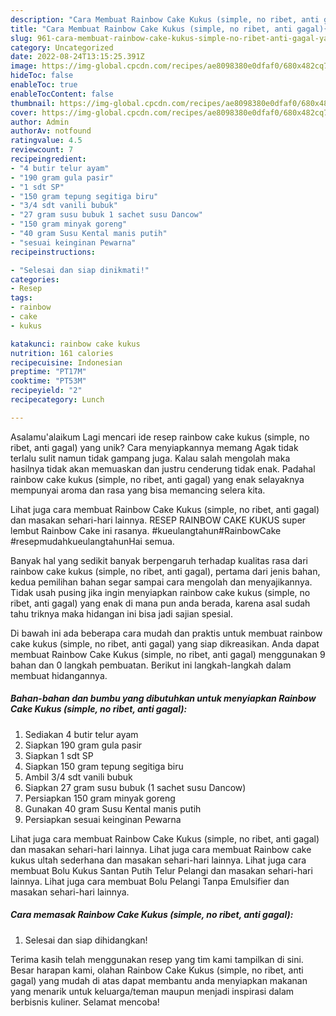 ```yaml
---
description: "Cara Membuat Rainbow Cake Kukus (simple, no ribet, anti gagal){ yang Enak Banget"
title: "Cara Membuat Rainbow Cake Kukus (simple, no ribet, anti gagal){ yang Enak Banget"
slug: 961-cara-membuat-rainbow-cake-kukus-simple-no-ribet-anti-gagal-yang-enak-banget
category: Uncategorized
date: 2022-08-24T13:15:25.391Z
image: https://img-global.cpcdn.com/recipes/ae8098380e0dfaf0/680x482cq70/rainbow-cake-kukus-simple-no-ribet-anti-gagal-foto-resep-utama.jpg
hideToc: false
enableToc: true
enableTocContent: false
thumbnail: https://img-global.cpcdn.com/recipes/ae8098380e0dfaf0/680x482cq70/rainbow-cake-kukus-simple-no-ribet-anti-gagal-foto-resep-utama.jpg
cover: https://img-global.cpcdn.com/recipes/ae8098380e0dfaf0/680x482cq70/rainbow-cake-kukus-simple-no-ribet-anti-gagal-foto-resep-utama.jpg
author: Admin
authorAv: notfound
ratingvalue: 4.5
reviewcount: 7
recipeingredient:
- "4 butir telur ayam"
- "190 gram gula pasir"
- "1 sdt SP"
- "150 gram tepung segitiga biru"
- "3/4 sdt vanili bubuk"
- "27 gram susu bubuk 1 sachet susu Dancow"
- "150 gram minyak goreng"
- "40 gram Susu Kental manis putih"
- "sesuai keinginan Pewarna"
recipeinstructions:

- "Selesai dan siap dinikmati!"
categories:
- Resep
tags:
- rainbow
- cake
- kukus

katakunci: rainbow cake kukus 
nutrition: 161 calories
recipecuisine: Indonesian
preptime: "PT17M"
cooktime: "PT53M"
recipeyield: "2"
recipecategory: Lunch

---
```



Asalamu'alaikum Lagi mencari ide resep rainbow cake kukus (simple, no ribet, anti gagal) yang unik? Cara menyiapkannya memang Agak tidak terlalu sulit namun tidak gampang juga. Kalau salah mengolah maka hasilnya tidak akan memuaskan dan justru cenderung tidak enak. Padahal rainbow cake kukus (simple, no ribet, anti gagal) yang enak selayaknya mempunyai aroma dan rasa yang bisa memancing selera kita.


Lihat juga cara membuat Rainbow Cake Kukus (simple, no ribet, anti gagal) dan masakan sehari-hari lainnya. RESEP RAINBOW CAKE KUKUS super lembut Rainbow Cake ini rasanya. #kueulangtahun#RainbowCake #resepmudahkueulangtahunHai semua.

Banyak hal yang sedikit banyak berpengaruh terhadap kualitas rasa dari rainbow cake kukus (simple, no ribet, anti gagal), pertama dari jenis bahan, kedua pemilihan bahan segar sampai cara mengolah dan menyajikannya. Tidak usah pusing jika ingin menyiapkan rainbow cake kukus (simple, no ribet, anti gagal) yang enak di mana pun anda berada, karena asal sudah tahu triknya maka hidangan ini bisa jadi sajian spesial.


Di bawah ini ada beberapa cara mudah dan praktis untuk membuat rainbow cake kukus (simple, no ribet, anti gagal) yang siap dikreasikan. Anda dapat membuat Rainbow Cake Kukus (simple, no ribet, anti gagal) menggunakan 9 bahan dan 0 langkah pembuatan. Berikut ini langkah-langkah dalam membuat hidangannya.

<!--inarticleads1-->

##### Bahan-bahan dan bumbu yang dibutuhkan untuk menyiapkan Rainbow Cake Kukus (simple, no ribet, anti gagal):

1. Sediakan 4 butir telur ayam
1. Siapkan 190 gram gula pasir
1. Siapkan 1 sdt SP
1. Siapkan 150 gram tepung segitiga biru
1. Ambil 3/4 sdt vanili bubuk
1. Siapkan 27 gram susu bubuk (1 sachet susu Dancow)
1. Persiapkan 150 gram minyak goreng
1. Gunakan 40 gram Susu Kental manis putih
1. Persiapkan sesuai keinginan Pewarna


Lihat juga cara membuat Rainbow Cake Kukus (simple, no ribet, anti gagal) dan masakan sehari-hari lainnya. Lihat juga cara membuat Rainbow cake kukus ultah sederhana dan masakan sehari-hari lainnya. Lihat juga cara membuat Bolu Kukus Santan Putih Telur Pelangi dan masakan sehari-hari lainnya. Lihat juga cara membuat Bolu Pelangi Tanpa Emulsifier dan masakan sehari-hari lainnya. 

<!--inarticleads2-->

##### Cara memasak Rainbow Cake Kukus (simple, no ribet, anti gagal):


1. Selesai dan siap dihidangkan!



Terima kasih telah menggunakan resep yang tim kami tampilkan di sini. Besar harapan kami, olahan Rainbow Cake Kukus (simple, no ribet, anti gagal) yang mudah di atas dapat membantu anda menyiapkan makanan yang menarik untuk keluarga/teman maupun menjadi inspirasi dalam berbisnis kuliner. Selamat mencoba!
